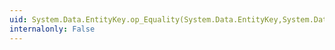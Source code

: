 ```yaml
---
uid: System.Data.EntityKey.op_Equality(System.Data.EntityKey,System.Data.EntityKey)
internalonly: False
---
```

